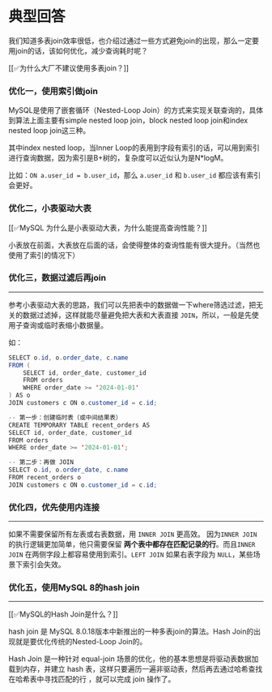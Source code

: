 # 典型回答


我们知道多表join效率很低，也介绍过通过一些方式避免join的出现，那么一定要用join的话，该如何优化，减少查询耗时呢？



[[✅为什么大厂不建议使用多表join？]]



### 优化一，使用索引做join


MySQL是使用了嵌套循环（Nested-Loop Join）的方式来实现关联查询的，具体到算法上面主要有simple nested loop join，block nested loop join和index nested loop join这三种。



其中index nested loop，当Inner Loop的表用到字段有索引的话，可以用到索引进行查询数据，因为索引是B+树的，复杂度可以近似认为是N*logM。



 比如：`ON a.user_id = b.user_id`，那么 `a.user_id` 和 `b.user_id` 都应该有索引会更好。  



### 优化二，小表驱动大表


[[✅MySQL 为什么是小表驱动大表，为什么能提高查询性能？]]



小表放在前面，大表放在后面的话，会使得整体的查询性能有很大提升。（当然也使用了索引的情况下）



### 优化三，数据过滤后再join
****

参考小表驱动大表的思路，我们可以先把表中的数据做一下where筛选过滤，把无关的数据过滤掉，这样就能尽量避免把大表和大表直接 `JOIN`，所以，一般是先使用子查询或临时表缩小数据量。



如：



```java
SELECT o.id, o.order_date, c.name
FROM (
    SELECT id, order_date, customer_id
    FROM orders
    WHERE order_date >= '2024-01-01'
) AS o
JOIN customers c ON o.customer_id = c.id;
```





```java
-- 第一步：创建临时表（或中间结果表）
CREATE TEMPORARY TABLE recent_orders AS
SELECT id, order_date, customer_id
FROM orders
WHERE order_date >= '2024-01-01';

-- 第二步：再做 JOIN
SELECT o.id, o.order_date, c.name
FROM recent_orders o
JOIN customers c ON o.customer_id = c.id;
```



### 优化四，优先使用内连接
****

如果不需要保留所有左表或右表数据，用 `INNER JOIN` 更高效。 因为`INNER JOIN` 的执行逻辑更加简单，他只需要保留 **两个表中都存在匹配记录的行**。而且`INNER JOIN` 在两侧字段上都容易使用到索引。`LEFT JOIN` 如果右表字段为 `NULL`，某些场景下索引会失效。



### 优化五，使用MySQL 8的hash join
****

[[✅MySQL的Hash Join是什么？]]



hash join<font style="color:rgb(34, 34, 34);"> 是 MySQL 8.0.18版本中新推出的一种多表join的算法。Hash Join的出现就是要优化传统的Nested-Loop Join的。</font>



Hash Join 是一种针对 equal-join 场景的优化，他的基本思想是将驱动表数据加载到内存，并建立 hash 表，这样只要遍历一遍非驱动表，然后再去通过哈希查找在哈希表中寻找匹配的行<font style="color:rgb(55, 65, 81);background-color:rgb(247, 247, 248);"> </font>，就可以完成 join 操作了。





